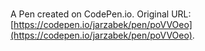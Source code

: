 # 

A Pen created on CodePen.io. Original URL: [https://codepen.io/jarzabek/pen/poVVOeo](https://codepen.io/jarzabek/pen/poVVOeo).

